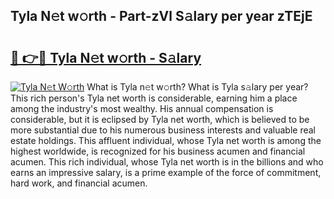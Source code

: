 ## Tyla N𝚎t w𝚘rth - Part-zVl S𝚊lary per year zTEjE

# <h2><a href="http://gc2tqp.nevu.top/?p=Tyla">🔗 👉🔴 Tyla N𝚎t w𝚘rth - S𝚊lary</a></h2>

[![Tyla N𝚎t W𝚘rth](https://i.imgur.com/Oavwk0R.jpeg)](http://gc2tqp.nevu.top/?p=Tyla)
What is Tyla n𝚎t w𝚘rth? What is Tyla s𝚊lary per year?
This rich person's Tyla net worth is considerable, earning him a place among the industry's most wealthy. His annual compensation is considerable, but it is eclipsed by Tyla net worth, which is believed to be more substantial due to his numerous business interests and valuable real estate holdings. This affluent individual, whose Tyla net worth is among the highest worldwide, is recognized for his business acumen and financial acumen. This rich individual, whose Tyla net worth is in the billions and who earns an impressive salary, is a prime example of the force of commitment, hard work, and financial acumen.

